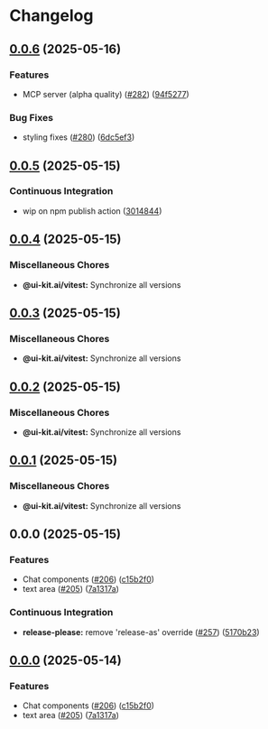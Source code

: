 # Changelog

## [0.0.6](https://github.com/alex-mcgovern/ui-kit.ai/compare/@ui-kit.ai/vitest@v0.0.5...@ui-kit.ai/vitest@v0.0.6) (2025-05-16)


### Features

* MCP server (alpha quality) ([#282](https://github.com/alex-mcgovern/ui-kit.ai/issues/282)) ([94f5277](https://github.com/alex-mcgovern/ui-kit.ai/commit/94f527783562e26f8a0b6c2e502ea6755c104fc6))


### Bug Fixes

* styling fixes ([#280](https://github.com/alex-mcgovern/ui-kit.ai/issues/280)) ([6dc5ef3](https://github.com/alex-mcgovern/ui-kit.ai/commit/6dc5ef3a733a9a40e559d91626e285c43ee2c13c))

## [0.0.5](https://github.com/alex-mcgovern/ui-kit.ai/compare/@ui-kit.ai/vitest@v0.0.4...@ui-kit.ai/vitest@v0.0.5) (2025-05-15)


### Continuous Integration

* wip on npm publish action ([3014844](https://github.com/alex-mcgovern/ui-kit.ai/commit/301484489287eb14713b16a28fba686e5c5040eb))

## [0.0.4](https://github.com/alex-mcgovern/ui-kit.ai/compare/@ui-kit.ai/vitest@v0.0.3...@ui-kit.ai/vitest@v0.0.4) (2025-05-15)


### Miscellaneous Chores

* **@ui-kit.ai/vitest:** Synchronize all versions

## [0.0.3](https://github.com/alex-mcgovern/ui-kit.ai/compare/@ui-kit.ai/vitest@v0.0.2...@ui-kit.ai/vitest@v0.0.3) (2025-05-15)


### Miscellaneous Chores

* **@ui-kit.ai/vitest:** Synchronize all versions

## [0.0.2](https://github.com/alex-mcgovern/ui-kit.ai/compare/@ui-kit.ai/vitest@v0.0.1...@ui-kit.ai/vitest@v0.0.2) (2025-05-15)


### Miscellaneous Chores

* **@ui-kit.ai/vitest:** Synchronize all versions

## [0.0.1](https://github.com/alex-mcgovern/ui-kit.ai/compare/@ui-kit.ai/vitest@v0.0.0...@ui-kit.ai/vitest@v0.0.1) (2025-05-15)


### Miscellaneous Chores

* **@ui-kit.ai/vitest:** Synchronize all versions

## 0.0.0 (2025-05-15)


### Features

* Chat components ([#206](https://github.com/alex-mcgovern/ui-kit.ai/issues/206)) ([c15b2f0](https://github.com/alex-mcgovern/ui-kit.ai/commit/c15b2f0df4dbd0c4123a08504704804689511259))
* text area ([#205](https://github.com/alex-mcgovern/ui-kit.ai/issues/205)) ([7a1317a](https://github.com/alex-mcgovern/ui-kit.ai/commit/7a1317a9b9a7b997e97ab59c60c16f78bedf9724))


### Continuous Integration

* **release-please:** remove 'release-as' override ([#257](https://github.com/alex-mcgovern/ui-kit.ai/issues/257)) ([5170b23](https://github.com/alex-mcgovern/ui-kit.ai/commit/5170b236357566805253a8cfa35c5d57995e49a7))

## [0.0.0](https://github.com/alex-mcgovern/ui-kit.ai/compare/@ui-kit.ai/vitest-v0.0.0-alpha.3...@ui-kit.ai/vitest@v0.0.0) (2025-05-14)


### Features

* Chat components ([#206](https://github.com/alex-mcgovern/ui-kit.ai/issues/206)) ([c15b2f0](https://github.com/alex-mcgovern/ui-kit.ai/commit/c15b2f0df4dbd0c4123a08504704804689511259))
* text area ([#205](https://github.com/alex-mcgovern/ui-kit.ai/issues/205)) ([7a1317a](https://github.com/alex-mcgovern/ui-kit.ai/commit/7a1317a9b9a7b997e97ab59c60c16f78bedf9724))

